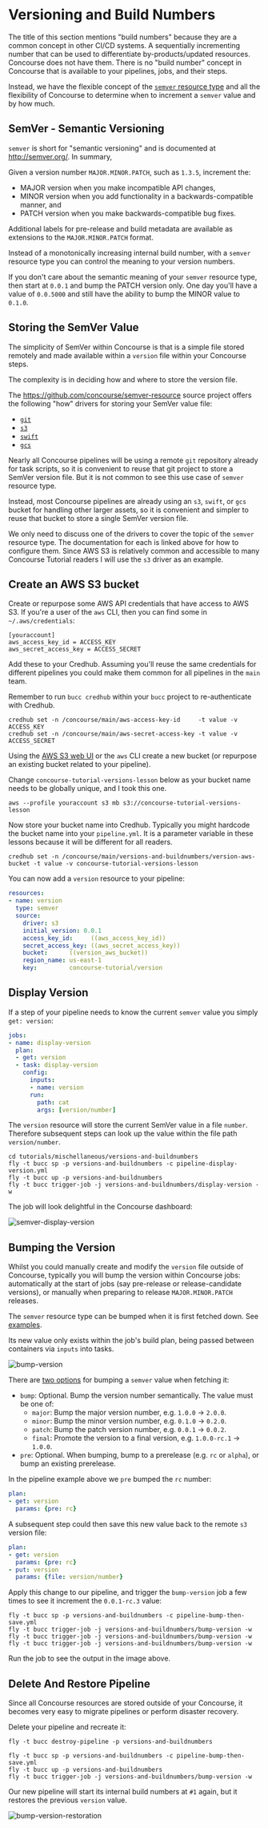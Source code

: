 # Versioning and Build Numbers

The title of this section mentions "build numbers" because they are a common concept in other CI/CD systems. A sequentially incrementing number that can be used to differentiate by-products/updated resources. Concourse does not have them. There is no "build number" concept in Concourse that is available to your pipelines, jobs, and their steps.

Instead, we have the flexible concept of the [`semver` resource type](https://github.com/concourse/semver-resource#readme) and all the flexibility of Concourse to determine when to increment a `semver` value and by how much.

## SemVer - Semantic Versioning

`semver` is short for "semantic versioning" and is documented at http://semver.org/. In summary,

Given a version number `MAJOR.MINOR.PATCH`, such as `1.3.5`, increment the:

* MAJOR version when you make incompatible API changes,
* MINOR version when you add functionality in a backwards-compatible manner, and
* PATCH version when you make backwards-compatible bug fixes.

Additional labels for pre-release and build metadata are available as extensions to the `MAJOR.MINOR.PATCH` format.

Instead of a monotonically increasing internal build number, with a `semver` resource type you can control the meaning to your version numbers.

If you don't care about the semantic meaning of your `semver` resource type, then start at `0.0.1` and bump the PATCH version only. One day you'll have a value of `0.0.5000` and still have the ability to bump the MINOR value to `0.1.0`.

## Storing the SemVer Value

The simplicity of SemVer within Concourse is that is a simple file stored remotely and made available within a `version` file within your Concourse steps.

The complexity is in deciding how and where to store the version file.

The https://github.com/concourse/semver-resource source project offers the following "how" drivers for storing your SemVer value file:

* [`git`](https://github.com/concourse/semver-resource#git-driver)
* [`s3`](https://github.com/concourse/semver-resource#s3-driver)
* [`swift`](https://github.com/concourse/semver-resource#swift-driver)
* [`gcs`](https://github.com/concourse/semver-resource#gcs-driver)

Nearly all Concourse pipelines will be using a remote `git` repository already for task scripts, so it is convenient to reuse that git project to store a SemVer version file. But it is not common to see this use case of `semver` resource type.

Instead, most Concourse pipelines are already using an `s3`, `swift`, or `gcs` bucket for handling other larger assets, so it is convenient and simpler to reuse that bucket to store a single SemVer version file.

We only need to discuss one of the drivers to cover the topic of the `semver` resource type. The documentation for each is linked above for how to configure them. Since AWS S3 is relatively common and accessible to many Concourse Tutorial readers I will use the `s3` driver as an example.

## Create an AWS S3 bucket

Create or repurpose some AWS API credentials that have access to AWS S3. If you're a user of the `aws` CLI, then you can find some in `~/.aws/credentials`:

```
[youraccount]
aws_access_key_id = ACCESS_KEY
aws_secret_access_key = ACCESS_SECRET
```

Add these to your Credhub. Assuming you'll reuse the same credentials for different pipelines you could make them common for all pipelines in the `main` team.

Remember to run `bucc credhub` within your `bucc` project to re-authenticate with Credhub.

```
credhub set -n /concourse/main/aws-access-key-id     -t value -v ACCESS_KEY
credhub set -n /concourse/main/aws-secret-access-key -t value -v ACCESS_SECRET
```

Using the [AWS S3 web UI](https://console.aws.amazon.com/s3/home?region=us-east-1) or the `aws` CLI create a new bucket (or repurpose an existing bucket related to your pipeline).

Change `concourse-tutorial-versions-lesson` below as your bucket name needs to be globally unique, and I took this one.

```
aws --profile youraccount s3 mb s3://concourse-tutorial-versions-lesson
```

Now store your bucket name into Credhub. Typically you might hardcode the bucket name into your `pipeline.yml`. It is a parameter variable in these lessons because it will be different for all readers.

```
credhub set -n /concourse/main/versions-and-buildnumbers/version-aws-bucket -t value -v concourse-tutorial-versions-lesson
```

You can now add a `version` resource to your pipeline:

```yaml
resources:
- name: version
  type: semver
  source:
    driver: s3
    initial_version: 0.0.1
    access_key_id:     ((aws_access_key_id))
    secret_access_key: ((aws_secret_access_key))
    bucket:      ((version_aws_bucket))
    region_name: us-east-1
    key:         concourse-tutorial/version
```

## Display Version

If a step of your pipeline needs to know the current `semver` value you simply `get: version`:

```yaml
jobs:
- name: display-version
  plan:
  - get: version
  - task: display-version
    config:
      inputs:
      - name: version
      run:
        path: cat
        args: [version/number]
```

The `version` resource will store the current SemVer value in a file `number`. Therefore subsequent steps can look up the value within the file path `version/number`.

```
cd tutorials/mischellaneous/versions-and-buildnumbers
fly -t bucc sp -p versions-and-buildnumbers -c pipeline-display-version.yml
fly -t bucc up -p versions-and-buildnumbers
fly -t bucc trigger-job -j versions-and-buildnumbers/display-version -w
```

The job will look delightful in the Concourse dashboard:

![semver-display-version](../images/semver-display-version.png)

## Bumping the Version

Whilst you could manually create and modify the `version` file outside of Concourse, typically you will bump the version within Concourse jobs: automatically at the start of jobs (say pre-release or release-candidate versions), or manually when preparing to release `MAJOR.MINOR.PATCH` releases.

The `semver` resource type can be bumped when it is first fetched down. See [examples](https://github.com/concourse/semver-resource#example).

Its new value only exists within the job's build plan, being passed between containers via `inputs` into tasks.

![bump-version](../images/bump-version.png)

There are [two options](https://github.com/concourse/semver-resource#version-bumping-semantics) for bumping a `semver` value when fetching it:

* `bump`: Optional. Bump the version number semantically. The value must be one of:
    * `major`: Bump the major version number, e.g. `1.0.0` -> `2.0.0`.
    * `minor`: Bump the minor version number, e.g. `0.1.0` -> `0.2.0`.
    * `patch`: Bump the patch version number, e.g. `0.0.1` -> `0.0.2`.
    * `final`: Promote the version to a final version, e.g. `1.0.0-rc.1` -> `1.0.0`.
* `pre`: Optional. When bumping, bump to a prerelease (e.g. `rc` or `alpha`), or bump an existing prerelease.

In the pipeline example above we `pre` bumped the `rc` number:

```yaml
plan:
- get: version
  params: {pre: rc}
```

A subsequent step could then save this new value back to the remote `s3` version file:

```yaml
plan:
- get: version
  params: {pre: rc}
- put: version
  params: {file: version/number}
```

Apply this change to our pipeline, and trigger the `bump-version` job a few times to see it increment the `0.0.1-rc.3` value:

```
fly -t bucc sp -p versions-and-buildnumbers -c pipeline-bump-then-save.yml
fly -t bucc trigger-job -j versions-and-buildnumbers/bump-version -w
fly -t bucc trigger-job -j versions-and-buildnumbers/bump-version -w
fly -t bucc trigger-job -j versions-and-buildnumbers/bump-version -w
```

Run the job to see the output in the image above.

## Delete And Restore Pipeline

Since all Concourse resources are stored outside of your Concourse, it becomes very easy to migrate pipelines or perform disaster recovery.

Delete your pipeline and recreate it:

```
fly -t bucc destroy-pipeline -p versions-and-buildnumbers

fly -t bucc sp -p versions-and-buildnumbers -c pipeline-bump-then-save.yml
fly -t bucc up -p versions-and-buildnumbers
fly -t bucc trigger-job -j versions-and-buildnumbers/bump-version -w
```

Our new pipeline will start its internal build numbers at `#1` again, but it restores the previous `version` value.

![bump-version-restoration](../images/bump-version-restoration.png)
